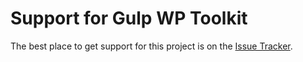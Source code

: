 # Support for Gulp WP Toolkit

The best place to get support for this project is on the [Issue Tracker](https://github.com/craigsimps/gulp-wp-toolkit/issues).
